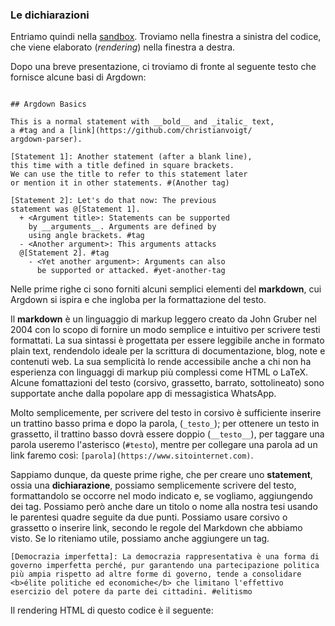 <link rel="stylesheet" href="../assets/style.css">

### Le dichiarazioni 

Entriamo quindi nella [sandbox](https://argdown.org/sandbox/html). Troviamo nella finestra a sinistra del codice, che viene elaborato (_rendering_) nella finestra a destra.  

Dopo una breve presentazione, ci troviamo di fronte al seguente testo che fornisce alcune basi di Argdown:


```
 
## Argdown Basics

This is a normal statement with __bold__ and _italic_ text, 
a #tag and a [link](https://github.com/christianvoigt/
argdown-parser).

[Statement 1]: Another statement (after a blank line), 
this time with a title defined in square brackets. 
We can use the title to refer to this statement later 
or mention it in other statements. #(Another tag)

[Statement 2]: Let's do that now: The previous 
statement was @[Statement 1].
  + <Argument title>: Statements can be supported 
    by __arguments__. Arguments are defined by 
    using angle brackets. #tag
  - <Another argument>: This arguments attacks
  @[Statement 2]. #tag
    - <Yet another argument>: Arguments can also 
      be supported or attacked. #yet-another-tag

 ```

Nelle prime righe ci sono forniti alcuni semplici elementi del **markdown**, cui Argdown si ispira e che ingloba per la formattazione del testo.

<div class="info-box">
Il <b>markdown</b> è un linguaggio di markup leggero creato da John Gruber nel 2004 con lo scopo di fornire un modo semplice e intuitivo per scrivere testi formattati. La sua sintassi è progettata per essere leggibile anche in formato plain text, rendendolo ideale per la scrittura di documentazione, blog, note e contenuti web. La sua semplicità lo rende accessibile anche a chi non ha esperienza con linguaggi di markup più complessi come HTML o LaTeX. Alcune fomattazioni del testo (corsivo, grassetto, barrato, sottolineato) sono supportate anche dalla popolare app di messagistica WhatsApp.
</div>


Molto semplicemente, per scrivere del testo in corsivo è sufficiente inserire un trattino basso prima e dopo la parola, (`_testo_`); per ottenere un testo in grassetto, il trattino basso dovrà essere doppio (`__testo__`), per taggare una parola useremo l'asterisco (`#testo`), mentre per collegare una parola ad un link faremo così: `[parola](https://www.sitointernet.com)`.

Sappiamo dunque, da queste prime righe, che per creare uno **statement**, ossia una **dichiarazione**, possiamo semplicemente scrivere del testo, formattandolo se occorre nel modo indicato e, se vogliamo, aggiungendo dei tag. Possiamo però anche dare un titolo o nome alla nostra tesi usando le parentesi quadre seguite da due punti. Possiamo usare corsivo o grassetto o inserire link, secondo le regole del Markdown che abbiamo visto. Se lo riteniamo utile, possiamo anche aggiungere un tag.

 ```
[Democrazia imperfetta]: La democrazia rappresentativa è una forma di governo imperfetta perché, pur garantendo una partecipazione politica più ampia rispetto ad altre forme di governo, tende a consolidare <b>élite politiche ed economiche</b> che limitano l'effettivo esercizio del potere da parte dei cittadini. #elitismo

 ```
Il rendering HTML di questo codice è il seguente:





